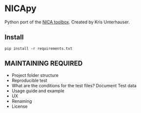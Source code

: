 # NICApy

Python port of the [NICA toolbox](https://github.com/praggam/NICA). Created by Kris Unterhauser.

## Install

```
pip install -r requirements.txt
```

## MAINTAINING REQUIRED

 - Project folder structure
 - Reproducible test
 - What are the conditions for the test files? Document Test data
 - Usage guide and example
 - UX
 - Renaming
 - License